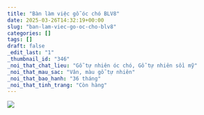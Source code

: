 ```yaml
---
title: "Bàn làm việc gỗ óc chó BLV8"
date: 2025-03-26T14:32:19+00:00
slug: "ban-lam-viec-go-oc-cho-blv8"
categories: []
tags: []
draft: false
_edit_last: "1"
_thumbnail_id: "346"
_noi_that_chat_lieu: "Gỗ tự nhiên óc chó, Gỗ tự nhiên sồi mỹ"
_noi_that_mau_sac: "Vân, màu gỗ tự nhiên"
_noi_that_bao_hanh: "36 tháng"
_noi_that_tinh_trang: "Còn hàng"
---
```

![](https://romax.vn/wp-content/uploads/2025/03/ban-lam-viec-go-oc-cho-blv8-00-1-1280x853.webp)